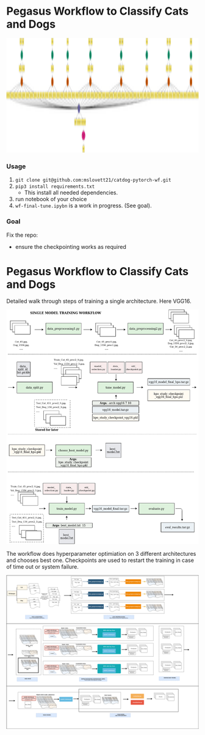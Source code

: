 # Pegasus Workflow to Classify Cats and Dogs

<img src="imgs/catdog-wf-bestmodel.png"  height="300"/>

### Usage
1. `git clone git@github.com:mslovett21/catdog-pytorch-wf.git`
2. `pip3 install requirements.txt`
    - This install all needed dependencies.
3. run notebook of your choice
4. `wf-final-tune.ipybn` is a work in progress. (See goal).

### Goal 

Fix the repo:
 - ensure the checkpointing works as required


# Pegasus Workflow to Classify Cats and Dogs
Detailed walk through steps of training a single architecture. Here VGG16.


![](imgs/catdog_single.png)


The workflow does hyperparameter optimiation on 3 different architectures and chooses best one.
Checkpoints are used to restart the training in case of time out or system failure.


![](imgs/cats_and_dogs.png)